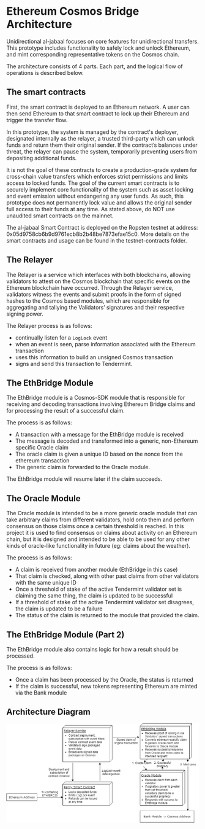 # Ethereum Cosmos Bridge Architecture

Unidirectional al-jabaal focuses on core features for unidirectional transfers. This prototype includes functionality to safely lock and unlock Ethereum, and mint corresponding representative tokens on the Cosmos chain.

The architecture consists of 4 parts. Each part, and the logical flow of operations is described below.

## The smart contracts

First, the smart contract is deployed to an Ethereum network. A user can then send Ethereum to that smart contract to lock up their Ethereum and trigger the transfer flow.

In this prototype, the system is managed by the contract's deployer, designated internally as the relayer, a trusted third-party which can unlock funds and return them their original sender. If the contract’s balances under threat, the relayer can pause the system, temporarily preventing users from depositing additional funds.

It is not the goal of these contracts to create a production-grade system for cross-chain value transfers which enforces strict permissions and limits access to locked funds. The goal of the current smart contracts is to securely implement core functionality of the system such as asset locking and event emission without endangering any user funds. As such, this prototype does not permanently lock value and allows the original sender full access to their funds at any time. As stated above, do NOT use unaudited smart contracts on the mainnet.

The al-jabaal Smart Contract is deployed on the Ropsten testnet at address: 0x05d9758cb6b9d9761ecb8b2b48be7873efae15c0. More details on the smart contracts and usage can be found in the testnet-contracts folder.

## The Relayer

The Relayer is a service which interfaces with both blockchains, allowing validators to attest on the Cosmos blockchain that specific events on the Ethereum blockchain have occurred. Through the Relayer service, validators witness the events and submit proofs in the form of signed hashes to the Cosmos based modules, which are responsible for aggregating and tallying the Validators’ signatures and their respective signing power.

The Relayer process is as follows:

- continually listen for a `LogLock` event
- when an event is seen, parse information associated with the Ethereum transaction
- uses this information to build an unsigned Cosmos transaction
- signs and send this transaction to Tendermint.

## The EthBridge Module

The EthBridge module is a Cosmos-SDK module that is responsible for receiving and decoding transactions involving Ethereum Bridge claims and for processing the result of a successful claim.

The process is as follows:

- A transaction with a message for the EthBridge module is received
- The message is decoded and transformed into a generic, non-Ethereum specific Oracle claim
- The oracle claim is given a unique ID based on the nonce from the ethereum transaction
- The generic claim is forwarded to the Oracle module.

The EthBridge module will resume later if the claim succeeds.

## The Oracle Module

The Oracle module is intended to be a more generic oracle module that can take arbitrary claims from different validators, hold onto them and perform consensus on those claims once a certain threshold is reached. In this project it is used to find consensus on claims about activity on an Ethereum chain, but it is designed and intended to be able to be used for any other kinds of oracle-like functionality in future (eg: claims about the weather).

The process is as follows:

- A claim is received from another module (EthBridge in this case)
- That claim is checked, along with other past claims from other validators with the same unique ID
- Once a threshold of stake of the active Tendermint validator set is claiming the same thing, the claim is updated to be successful
- If a threshold of stake of the active Tendermint validator set disagrees, the claim is updated to be a failure
- The status of the claim is returned to the module that provided the claim.

## The EthBridge Module (Part 2)

The EthBridge module also contains logic for how a result should be processed.

The process is as follows:

- Once a claim has been processed by the Oracle, the status is returned
- If the claim is successful, new tokens representing Ethereum are minted via the Bank module

## Architecture Diagram

![al-jabaalarchitecturediagram](./ethbridge.jpg)
